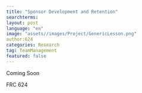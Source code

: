 ```yaml
---
title: "Sponsor Development and Retention"
searchterms:
layout: post
language: "en"
image: "assets//images/Project/GenericLesson.png"
author:624
categories: Research
tag: TeamManagement
featured: false
---
```


Coming Soon

FRC 624
